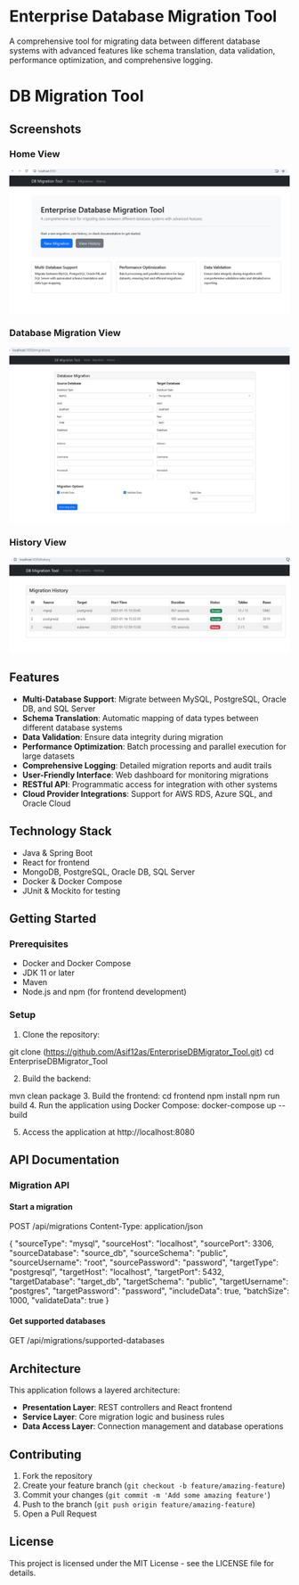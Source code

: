 
# Enterprise Database Migration Tool

A comprehensive tool for migrating data between different database systems with advanced features like schema translation, data validation, performance optimization, and comprehensive logging.

# DB Migration Tool

## Screenshots

### Home View
![Home View](dbtoolHomeview.JPG)


### Database Migration View
![Database Migration View](dbtoolDatabasemigrationview.JPG)

### History View
![History View](dbtoolHistoryview.JPG)


## Features

- **Multi-Database Support**: Migrate between MySQL, PostgreSQL, Oracle DB, and SQL Server
- **Schema Translation**: Automatic mapping of data types between different database systems
- **Data Validation**: Ensure data integrity during migration
- **Performance Optimization**: Batch processing and parallel execution for large datasets
- **Comprehensive Logging**: Detailed migration reports and audit trails
- **User-Friendly Interface**: Web dashboard for monitoring migrations
- **RESTful API**: Programmatic access for integration with other systems
- **Cloud Provider Integrations**: Support for AWS RDS, Azure SQL, and Oracle Cloud

## Technology Stack

- Java & Spring Boot
- React for frontend
- MongoDB, PostgreSQL, Oracle DB, SQL Server
- Docker & Docker Compose
- JUnit & Mockito for testing

## Getting Started

### Prerequisites

- Docker and Docker Compose
- JDK 11 or later
- Maven
- Node.js and npm (for frontend development)

### Setup

1. Clone the repository:

git clone (https://github.com/Asif12as/EnterpriseDBMigrator_Tool.git)
cd EnterpriseDBMigrator_Tool

2. Build the backend:

mvn clean package
3. Build the frontend:
cd frontend
npm install
npm run build
4. Run the application using Docker Compose: docker-compose up --build


5. Access the application at http://localhost:8080

## API Documentation

### Migration API

#### Start a migration

POST /api/migrations
Content-Type: application/json

{
"sourceType": "mysql",
"sourceHost": "localhost",
"sourcePort": 3306,
"sourceDatabase": "source_db",
"sourceSchema": "public",
"sourceUsername": "root",
"sourcePassword": "password",
"targetType": "postgresql",
"targetHost": "localhost",
"targetPort": 5432,
"targetDatabase": "target_db",
"targetSchema": "public",
"targetUsername": "postgres",
"targetPassword": "password",
"includeData": true,
"batchSize": 1000,
"validateData": true
}

#### Get supported databases

GET /api/migrations/supported-databases


## Architecture

This application follows a layered architecture:

- **Presentation Layer**: REST controllers and React frontend
- **Service Layer**: Core migration logic and business rules
- **Data Access Layer**: Connection management and database operations

## Contributing

1. Fork the repository
2. Create your feature branch (`git checkout -b feature/amazing-feature`)
3. Commit your changes (`git commit -m 'Add some amazing feature'`)
4. Push to the branch (`git push origin feature/amazing-feature`)
5. Open a Pull Request

## License

This project is licensed under the MIT License - see the LICENSE file for details.
